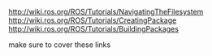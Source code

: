 http://wiki.ros.org/ROS/Tutorials/NavigatingTheFilesystem
http://wiki.ros.org/ROS/Tutorials/CreatingPackage
http://wiki.ros.org/ROS/Tutorials/BuildingPackages

make sure to cover these links
